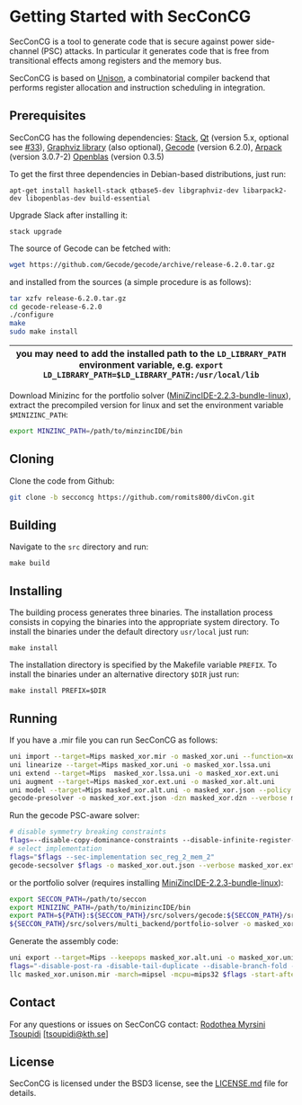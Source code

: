 # Getting Started with SecConCG

SecConCG is a tool to generate code that is secure against power side-channel (PSC) attacks. 
In particular it generates code that is free from transitional effects among registers 
and the memory bus.

SecConCG is based on [Unison](https://unison-code.github.io/), a combinatorial compiler backend that
performs register allocation and instruction scheduling in integration.

## Prerequisites

SecConCG has the following dependencies:
[Stack](http://www.haskellstack.org/),
[Qt](https://www.qt.io/) (version 5.x, optional see [#33](https://github.com/unison-code/unison/issues/33)),
[Graphviz library](http://www.graphviz.org/) (also optional),
[Gecode](http://www.gecode.org/) (version 6.2.0),
[Arpack](https://rcc.fsu.edu/software/arpack) (version 3.0.7-2)
[Openblas](https://www.openblas.net/) (version 0.3.5)

To get the first three dependencies in Debian-based distributions, just run:

```
apt-get install haskell-stack qtbase5-dev libgraphviz-dev libarpack2-dev libopenblas-dev build-essential
```

Upgrade Slack after installing it:

```
stack upgrade
```

The source of Gecode can be fetched with:

```bash
wget https://github.com/Gecode/gecode/archive/release-6.2.0.tar.gz

```

and installed from the sources (a simple procedure is as follows):

```bash
tar xzfv release-6.2.0.tar.gz
cd gecode-release-6.2.0
./configure
make
sudo make install
```

| you may need to add the installed path to the `LD_LIBRARY_PATH` environment variable, e.g. `export LD_LIBRARY_PATH=$LD_LIBRARY_PATH:/usr/local/lib` |
| --- |



Download Minizinc for the portfolio solver ([MiniZincIDE-2.2.3-bundle-linux](https://github.com/MiniZinc/MiniZincIDE/releases/tag/2.2.3)),
extract the precompiled version for linux 
and set the environment variable `$MINIZINC_PATH`:

```bash
export MINZINC_PATH=/path/to/minzincIDE/bin
```


## Cloning
Clone the code from Github:

```bash
git clone -b secconcg https://github.com/romits800/divCon.git
```

## Building


Navigate to the `src` directory and run:

```
make build
```

## Installing

The building process generates three binaries. The installation process consists
in copying the binaries into the appropriate system directory. To install the
binaries under the default directory `usr/local` just run:

```
make install
```

The installation directory is specified by the Makefile variable `PREFIX`. To
install the binaries under an alternative directory `$DIR` just run:

```
make install PREFIX=$DIR
```

## Running

If you have a .mir file you can run SecConCG as follows:
```bash
uni import --target=Mips masked_xor.mir -o masked_xor.uni --function=xor --maxblocksize=20 --goal=speed --policy input.txt
uni linearize --target=Mips masked_xor.uni -o masked_xor.lssa.uni
uni extend --target=Mips  masked_xor.lssa.uni -o masked_xor.ext.uni
uni augment --target=Mips masked_xor.ext.uni -o masked_xor.alt.uni
uni model --target=Mips masked_xor.alt.uni -o masked_xor.json --policy input.txt
gecode-presolver -o masked_xor.ext.json -dzn masked_xor.dzn --verbose masked_xor.json
```
Run the gecode PSC-aware solver:
```bash
# disable symmetry breaking constraints
flags=--disable-copy-dominance-constraints --disable-infinite-register-dominance-constraints --disable-operand-symmetry-breaking-constraints --disable-register-symmetry-breaking-constraints --disable-temporary-symmetry-breaking-constraints --disable-wcet-constraints
# select implementation
flags="$flags --sec-implementation sec_reg_2_mem_2" 
gecode-secsolver $flags -o masked_xor.out.json --verbose masked_xor.ext.json
```
or the portfolio solver (requires installing [MiniZincIDE-2.2.3-bundle-linux](https://github.com/MiniZinc/MiniZincIDE/releases/tag/2.2.3)):

```bash
export SECCON_PATH=/path/to/seccon
export MINIZINC_PATH=/path/to/minizincIDE/bin
export PATH=${PATH}:${SECCON_PATH}/src/solvers/gecode:${SECCON_PATH}/src/solvers/multi_backend/minizinc/:${SECCON_PATH}/src/solvers/multi_backend/:${MINIZINC_PATH}:${SECCON_PATH}/src/solvers/multi_backend/common/ UNISON_DIR=${SECCON_PATH}
${SECCON_PATH}/src/solvers/multi_backend/portfolio-solver -o masked_xor.out.json --verbose masked_xor.ext.json
```
Generate the assembly code:
```bash
uni export --target=Mips --keepops masked_xor.alt.uni -o masked_xor.unison.mir --solfile=masked_xor.out.json
flags="-disable-post-ra -disable-tail-duplicate --disable-branch-fold -disable-block-placement"
llc masked_xor.unison.mir -march=mipsel -mcpu=mips32 $flags -start-after livedebugvars -o masked_xor.s
```

## Contact

For any questions or issues on SecConCG contact:
[Rodothea Myrsini Tsoupidi](https://www.kth.se/profile/tsoupidi/) [<tsoupidi@kth.se>]


## License

SecConCG is licensed under the BSD3 license, see the [LICENSE.md](LICENSE.md) file
for details.
